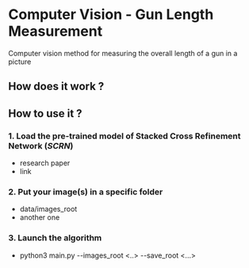 # Computer Vision - Gun Length Measurement
Computer vision method for measuring the overall length of a gun in a picture

## How does it work ? 


## How to use it ?
### **1. Load the pre-trained model of Stacked Cross Refinement Network (*SCRN*)**
- research paper
- link

### **2. Put your image(s) in a specific folder**
- data/images_root
- another one

### **3. Launch the algorithm**
- python3 main.py --images_root <..> --save_root <...>